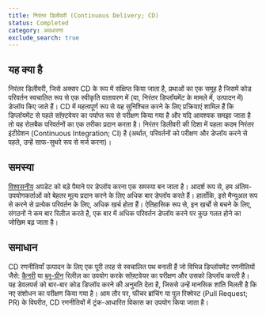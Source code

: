 ```yaml
---
title: निरंतर डिलीवरी (Continuous Delivery; CD)
status: Completed
category: अवधारणा
exclude_search: true
---
```


## यह क्या है 
निरंतर डिलीवरी, जिसे अक्सर CD के रूप में संक्षिप्त किया जाता है, प्रथाओं का एक समूह है जिसमें कोड परिवर्तन स्वचालित रूप से एक स्वीकृति वातावरण में (या, निरंतर डिप्लॉयमेंट के मामले में, उत्पादन में) डेप्लॉय किए जाते हैं। CD में महत्वपूर्ण रूप से यह सुनिश्चित करने के लिए प्रक्रियाएं शामिल हैं कि डिप्लॉयमेंट से पहले सॉफ़्टवेयर का पर्याप्त रूप से परीक्षण किया गया है और यदि आवश्यक समझा जाता है तो यह रोलबैक परिवर्तनों का एक तरीका प्रदान करता है। निरंतर डिलीवरी की दिशा में पहला कदम निरंतर इंटीग्रेशन (Continuous Integration; CI) है (अर्थात, परिवर्तनों को परीक्षण और डेप्लॉय करने से पहले, उन्हें साफ-सुथरे रूप से मर्ज करना)। 

## समस्या 
[विश्वसनीय](/reliability/) अपडेट को बड़े पैमाने पर डेप्लॉय करना एक समस्या बन जाता है। आदर्श रूप से, हम अंतिम-उपयोगकर्ताओं को बेहतर मूल्य प्रदान करने के लिए अधिक बार डेप्लॉय करते हैं। हालाँकि, इसे मैन्युअल रूप से करने से प्रत्येक परिवर्तन के लिए, अधिक खर्च होता हैं। ऐतिहासिक रूप से, इन खर्चो से बचने के लिए, संगठनों ने कम बार रिलीज़ करते है, एक बार में अधिक परिवर्तन डेप्लॉय करने पर कुछ गलत होने का जोखिम बढ़ जाता है।

## समाधान 
CD रणनीतियाँ उत्पादन के लिए एक पूरी तरह से स्वचालित पथ बनाती हैं जो विभिन्न डिप्लॉयमेंट रणनीतियों जैसे: [कैनरी](/hi/canary_deployment/) या [ब्लू-ग्रीन](/blue_green_deployment/) रिलीज़ का उपयोग करके सॉफ़्टवेयर का परीक्षण और उसको डिप्लॉय करती है। यह डेवलपर्स को बार-बार कोड डिप्लॉय करने की अनुमति देता है, जिससे उन्हें मानसिक शांति मिलती है कि नए संशोधन का परीक्षण किया गया है। आम तौर पर, फीचर ब्रांचिंग या पुल रिक्वेस्ट (Pull Request; PR) के विपरीत, CD रणनीतियों में ट्रंक-आधारित विकास का उपयोग किया जाता है।



